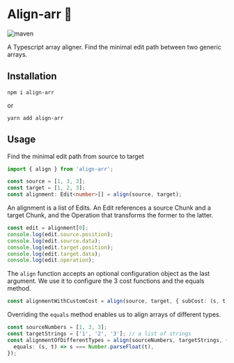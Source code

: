 # Align-arr 🍭
![maven](https://github.com/manzurola/align-arr/actions/workflows/node.js.yml/badge.svg)

A Typescript array aligner. Find the minimal edit path between two generic arrays.


## Installation

```
npm i align-arr
```
or
```
yarn add align-arr
```

## Usage

Find the minimal edit path from source to target

```ts
import { align } from 'align-arr';

const source = [1, 3, 3];
const target = [1, 2, 3];
const alignment: Edit<number>[] = align(source, target);
```

An alignment is a list of Edits. An Edit references a source Chunk and a target Chunk, and the Operation that transforms the former to the latter.

```ts
const edit = alignment[0];
console.log(edit.source.position);
console.log(edit.source.data);
console.log(edit.target.position);
console.log(edit.target.data);
console.log(edit.operation);
```

The `align` function accepts an optional configuration object as the last argument.
We use it to configure the 3 cost functions and the equals method.

```ts
const alignmentWithCustomCost = align(source, target, { subCost: (s, t) => 10.0 });
```

Overriding the `equals` method enables us to align arrays of different types.

```ts
const sourceNumbers = [1, 3, 3];
const targetStrings = ['1', '2', '3']; // a list of strings
const alignmentOfDifferentTypes = align(sourceNumbers, targetStrings, {
  equals: (s, t) => s === Number.parseFloat(t),
});
```
